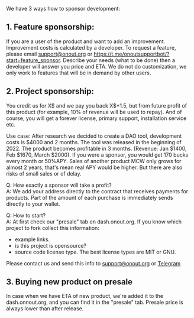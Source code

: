 We have 3 ways how to sponsor development:

## 1. Feature sponsorship: 
If you are a user of the product and want to add an improvement. Improvement costs is calculated by a developer. To request a feature, please email support@onout.org or https://t.me/onoutsupportbot/?start=feature_sponsor. Describe your needs (what to be done) then a developer will answer you price and ETA. We do not do customization, we only work to features that will be in demand by other users.

## 2. Project sponsorship:
You credit us for X$ and we pay you back X$*1.5, but from future profit of this product (for example, 10% of revenue will be used to repay). 
And of course, you will get a forever license, primary support, installation service etc. 

Use case: After research we decided to create a DAO tool, development costs is $4000 and 2 months. The tool was released in the beginning of 2022. The product becomes profitable in 3 months.  (Revenue: Jan $1400, Feb $1670, March $2000). If you were a sponsor, you would get 170 bucks every month or 50%APY. Sales of another product MCW only grows for almost 2 years, that's mean real APY would be higher. But there are also risks of small sales or of delay. 

Q: How exactly a sponsor will take a profit? <Br>
A: We add your address directly to the contract that receives payments for products. Part of the amount of each purchase is immediately sends directly to your wallet.

Q: How to start? <Br>
A: At first check our "presale" tab on dash.onout.org. If you know which project to fork collect this information:

- example links.
- is this project is opensource?
- source code license type. The best license types are MIT or GNU.

Please contact us and send this info to support@onout.org or [Telegram](https://t.me/onoutsupportbot/?start=feature_sponsor)

## 3. Buying new product on presale
In case when we have ETA of new product, we're added it to the dash.onnout.org, and you can find it in the "presale" tab. Presale price is always lower than after release.
